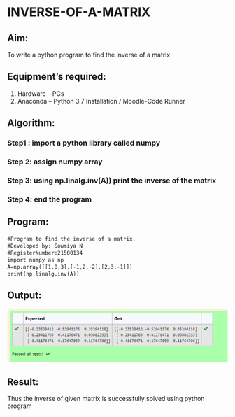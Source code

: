 # INVERSE-OF-A-MATRIX
## Aim:
To write a python program to find the inverse of a matrix
## Equipment’s required:
1. 	Hardware – PCs
2. 	Anaconda – Python 3.7 Installation / Moodle-Code Runner
## Algorithm:
### Step1 : import a python library called numpy
### Step 2: assign numpy array
### Step 3:  using np.linalg.inv(A)) print  the inverse of the matrix 
### Step 4: end the program

## Program:
```
#Program to find the inverse of a matrix.
#Developed by: Sowmiya N
#RegisterNumber:21500134
import numpy as np
A=np.array([[1,0,3],[-1,2,-2],[2,3,-1]])
print(np.linalg.inv(A)) 
```
## Output:
![output](./maths3.png)
## Result:
Thus the inverse of given matrix is successfully solved using python program


